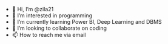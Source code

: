 - 👋 Hi, I’m @zila21
- 👀 I’m interested in programming
- 🌱 I’m currently learning Power BI, Deep Learning and DBMS
- 💞️ I’m looking to collaborate on coding 
- 📫 How to reach me via email


<!---
zila21/zila21 is a ✨ special ✨ repository because its `README.md` (this file) appears on your GitHub profile.
You can click the Preview link to take a look at your changes.
--->
